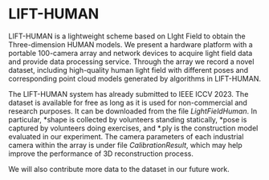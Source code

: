 # LIFT-HUMAN
LIFT-HUMAN is a lightweight scheme based on LIght Field to obtain the Three-dimension HUMAN models. We present a hardware platform with a portable 100-camera array and network devices to acquire light field data and provide data processing service. Through the array we record a novel dataset, including high-quality human light field with different poses and corresponding point cloud models generated by algorithms in LIFT-HUMAN.

The LIFT-HUMAN system has already submitted to IEEE ICCV 2023. The dataset is available for free as long as it is used for non-commercial and research purposes. It can be downloaded from the file _LightFieldHuman_. In particular, \*shape is collected by volunteers standing statically, \*pose is captured by volunteers doing exercises, and \*.ply is the construction model evaluated in our experiment. The camera parameters of each industrial camera within the array is under file _CalibrationResult_, which may help improve the performance of 3D reconstruction process.

We will also contribute more data to the dataset in our future work.
